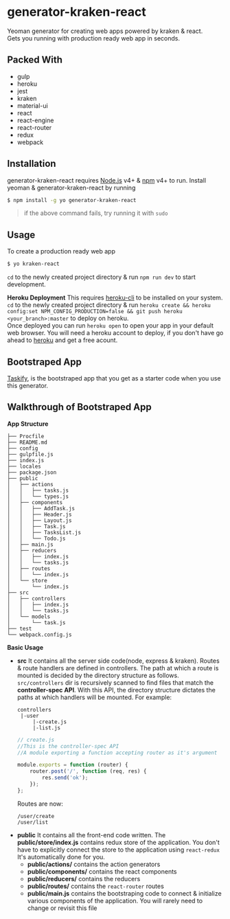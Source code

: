 # generator-kraken-react

Yeoman generator for creating web apps powered by kraken & react.  
Gets you running with production ready web app in seconds.

## Packed With

  - gulp
  - heroku
  - jest
  - kraken
  - material-ui
  - react
  - react-engine
  - react-router
  - redux
  - webpack

## Installation

generator-kraken-react requires [Node.js](https://nodejs.org/) v4+ & [npm](https://www.npmjs.com/) v4+ to run.
Install yeoman & generator-kraken-react by running
```sh
$ npm install -g yo generator-kraken-react
```
> if the above command fails, try running it with  `sudo`

## Usage

To create a production ready web app
```sh
$ yo kraken-react
```
`cd` to the newly created project directory & run `npm run dev` to start development.

**Heroku Deployment**
This requires [heroku-cli](https://devcenter.heroku.com/articles/heroku-cli) to be installed on your system.
`cd` to the newly created project directory & run `heroku create && heroku config:set NPM_CONFIG_PRODUCTION=false && git push heroku <your_branch>:master` to deploy on heroku.  
Once deployed you can run `heroku open` to open your app in your default web browser.
You will need a heroku account to deploy, if you don't have go ahead to [heroku](https://dashboard.heroku.com/) and get a free acount.

## Bootstraped App

[Taskify](https://cryptic-garden-11565.herokuapp.com/), is the bootstraped app that you get as a starter code when you use this generator.

## Walkthrough of Bootstraped App

**App Structure**

```
├── Procfile
├── README.md
├── config
├── gulpfile.js
├── index.js
├── locales
├── package.json
├── public
│   ├── actions
│   │   ├── tasks.js
│   │   └── types.js
│   ├── components
│   │   ├── AddTask.js
│   │   ├── Header.js
│   │   ├── Layout.js
│   │   ├── Task.js
│   │   ├── TasksList.js
│   │   └── Todo.js
│   ├── main.js
│   ├── reducers
│   │   ├── index.js
│   │   └── tasks.js
│   ├── routes
│   │   └── index.js
│   └── store
│       └── index.js
├── src
│   ├── controllers
│   │   ├── index.js
│   │   └── tasks.js
│   └── models
│       └── task.js
├── test
└── webpack.config.js
```
**Basic Usage**

- **src**
It contains all the server side code(node, express & kraken). Routes & route handlers are defined in controllers. The path at which a route is mounted is decided by the directory structure as follows.
`src/controllers` dir is recursively scanned to find files that match the **controller-spec API**. With this API, the directory structure dictates the paths at which handlers will be mounted.
For example:
    ```text
    controllers
     |-user
         |-create.js
         |-list.js
    ```
    ```javascript
    // create.js
    //This is the controller-spec API
    //A module exporting a function accepting router as it's argument
    
    module.exports = function (router) {
        router.post('/', function (req, res) {
            res.send('ok');
        });
    };
    ```
    Routes are now:
    ```test
    /user/create
    /user/list
    ```
- **public**
It contains all the front-end code written. The **public/store/index.js**  contains redux store of the application. You don't have to explicitly connect the store to the application using `react-redux` It's automatically done for you.
    - **public/actions/**  contains the action generators
    - **public/components/** contains the react components
    - **public/reducers/** contains the reducers
    - **public/routes/** contains the `react-router` routes
    - **public/main.js** contains the bootstraping code to connect & initialize various components of the application. You will rarely need to change or revisit this file
